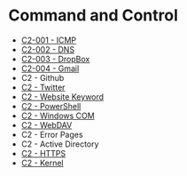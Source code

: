 # Command and Control

* [C2-001 - ICMP](https://pentestlab.blog/2017/07/28/command-and-control-icmp/)
* [C2-002 - DNS](https://pentestlab.blog/2017/09/06/command-and-control-dns/)
* [C2-003 - DropBox](https://pentestlab.blog/2017/08/29/command-and-control-dropbox/)
* [C2-004 - Gmail](https://pentestlab.blog/2017/08/03/command-and-control-gmail/)
* C2 - Github
* [C2 - Twitter](https://pentestlab.blog/2017/09/26/command-and-control-twitter/)
* [C2 - Website Keyword](https://pentestlab.blog/2017/09/14/command-and-control-website-keyword/)
* [C2 - PowerShell](https://pentestlab.blog/2017/08/19/command-and-control-powershell/)
* [C2 - Windows COM](https://pentestlab.blog/2017/09/01/command-and-control-windows-com/)
* [C2 - WebDAV](https://pentestlab.blog/2017/09/12/command-and-control-webdav/)
* C2 - Error Pages
* C2 - Active Directory
* [C2 - HTTPS](https://pentestlab.blog/2017/10/04/command-and-control-https/)
* [C2 - Kernel](https://pentestlab.blog/2017/10/02/command-and-control-kernel/)
